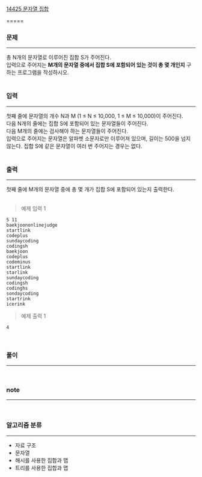 [14425 문자열 집합](https://www.acmicpc.net/problem/14425)  

=====

### 문제

-----
총 N개의 문자열로 이루어진 집합 S가 주어진다.  
입력으로 주어지는 **M개의 문자열 중에서 집합 S에 포함되어 있는 것이 총 몇 개인지** 구하는 프로그램을 작성하시오.  
<br>

### 입력

-----
첫째 줄에 문자열의 개수 N과 M (1 ≤ N ≤ 10,000, 1 ≤ M ≤ 10,000)이 주어진다.  
다음 N개의 줄에는 집합 S에 포함되어 있는 문자열들이 주어진다.  
다음 M개의 줄에는 검사해야 하는 문자열들이 주어진다.  
입력으로 주어지는 문자열은 알파벳 소문자로만 이루어져 있으며, 길이는 500을 넘지 않는다. 집합 S에 같은 문자열이 여러 번 주어지는 경우는 없다.  
<br>

### 출력

-----
첫째 줄에 M개의 문자열 중에 총 몇 개가 집합 S에 포함되어 있는지 출력한다.  
<br>

> 예제 입력 1  
```
5 11
baekjoononlinejudge
startlink
codeplus
sundaycoding
codingsh
baekjoon
codeplus
codeminus
startlink
starlink
sundaycoding
codingsh
codinghs
sondaycoding
startrink
icerink
```  
> 예제 출력 1  
```
4
```

<br>

### 풀이  
  
-----

<br>

### note  

-----

<br>

### 알고리즘 분류

-----
- 자료 구조
- 문자열
- 해시를 사용한 집합과 맵
- 트리를 사용한 집합과 맵